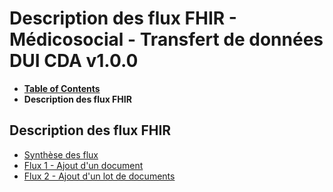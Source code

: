 # Description des flux FHIR - Médicosocial - Transfert de données DUI CDA v1.0.0

* [**Table of Contents**](toc.md)
* **Description des flux FHIR**

## Description des flux FHIR

* [Synthèse des flux](description_flux_synthese.md)
* [Flux 1 - Ajout d'un document](description_flux_1_ajout_doc.md)
* [Flux 2 - Ajout d'un lot de documents](description_flux_2_ajout_lot_doc.md)

